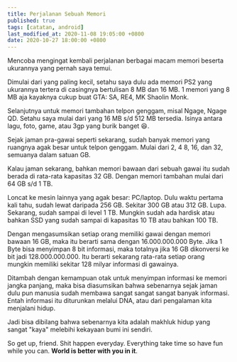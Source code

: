 ```yaml
---
title: Perjalanan Sebuah Memori
published: true
tags: [catatan, android]
last_modified_at: 2020-11-08 19:05:00 +0800
date: 2020-10-27 18:00:00 +0800
---
```


Mencoba mengingat kembali perjalanan berbagai macam memori beserta ukurannya yang pernah saya temui.

Dimulai dari yang paling kecil, setahu saya dulu ada memori PS2 yang ukurannya tertera di casingnya bertulisan 8 MB dan 16 MB. 1 memori yang 8 MB aja kayaknya cukup buat GTA: SA, RE4, MK Shaolin Monk.

Selanjutnya untuk memori tambahan telpon genggam, misal Ngage, Ngage QD. Setahu saya mulai dari yang 16 MB s/d 512 MB tersedia. Isinya antara lagu, foto, game, atau 3gp yang burik banget :laughing:.

Sejak jaman pra-gawai seperti sekarang, sudah banyak memori yang ruangnya agak besar untuk telpon genggam. Mulai dari 2, 4 8, 16, dan 32, semuanya dalam satuan GB.

Kalau jaman sekarang, bahkan memori bawaan dari sebuah gawai itu sudah berada di rata-rata kapasitas 32 GB. Dengan memori tambahan mulai dari 64 GB s/d 1 TB.

Loncat ke mesin lainnya yang agak besar: PC/laptop. Dulu waktu pertama kali tahu, sudah lewat daripada 256 GB. Sekitar 300 GB atau 312 GB. Lupa. Sekarang, sudah sampai di level 1 TB. Mungkin sudah ada hardisk atau bahkan SSD yang sudah sampai di kapasitas 10 TB atau bahkan 100 TB.

Dengan mengasumsikan setiap orang memiliki gawai dengan memori bawaan 16 GB, maka itu berarti sama dengan 16.000.000.000 Byte. Jika 1 Byte bisa menyimpan 8 bit informasi, maka totalnya jika 16 GB dikonversi ke bit jadi 128.000.000.000. Itu berarti sekarang rata-rata setiap orang mungkin memiliki sekitar 128 milyar informasi di gawainya.

Ditambah dengan kemampuan otak untuk menyimpan informasi ke memori jangka panjang, maka bisa diasumsikan bahwa sebenarnya sejak jaman dulu pun manusia sudah membawa sangat sangat sangat banyak informasi. Entah informasi itu diturunkan melalui DNA, atau dari pengalaman kita menjalani hidup.

Jadi bisa dibilang bahwa sebenarnya kita adalah makhluk hidup yang sangat "kaya" melebihi kekayaan bumi ini sendiri.

So get up, friend. Shit happen everyday. Everything take time so have fun while you can. **World is better with you in it**.
